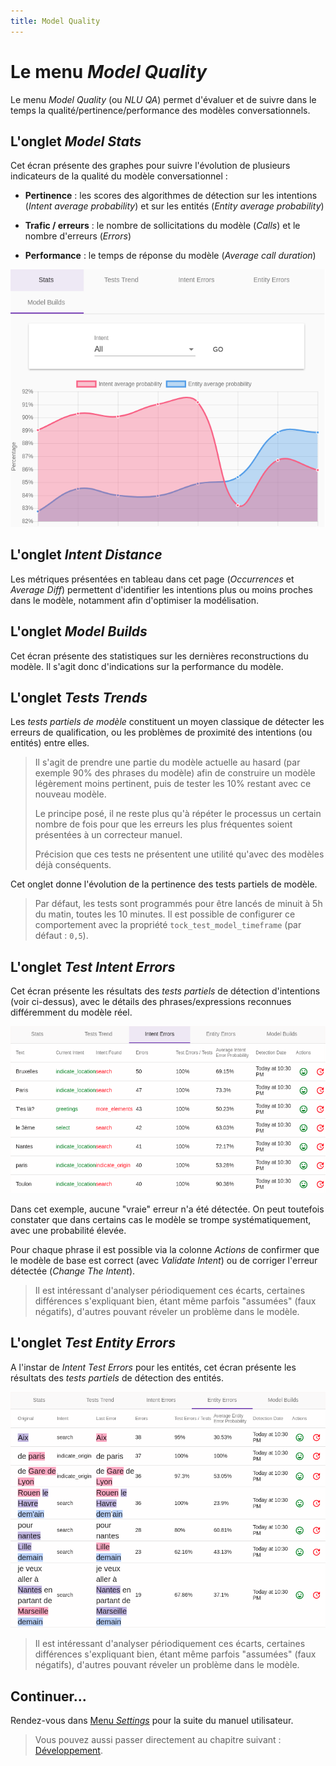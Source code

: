 ```yaml
---
title: Model Quality
---
```


# Le menu _Model Quality_

Le menu _Model Quality_ (ou _NLU QA_) permet d'évaluer et de suivre dans le temps la qualité/pertinence/performance des modèles conversationnels.
 
## L'onglet _Model Stats_

Cet écran présente des graphes pour suivre l'évolution de plusieurs indicateurs de la qualité du modèle conversationnel :

* **Pertinence** : les scores des algorithmes de détection sur les intentions (_Intent average probability_) 
et sur les entités (_Entity average probability_)

* **Trafic / erreurs** : le nombre de sollicitations du modèle (_Calls_) et le nombre d'erreurs (_Errors_)

* **Performance** : le temps de réponse du modèle (_Average call duration_)

![Interface d'admin NLP - QA](../../img/tock-nlp-admin-qa.png "Exemple de monitoring de pertinence")

## L'onglet _Intent Distance_

Les métriques présentées en tableau dans cet page (_Occurrences_ et _Average Diff_) permettent d'identifier les intentions 
plus ou moins proches dans le modèle, notamment afin d'optimiser la modélisation. 

## L'onglet _Model Builds_

Cet écran présente des statistiques sur les dernières reconstructions du modèle. Il s'agit donc d'indications sur 
la performance du modèle.

## L'onglet _Tests Trends_

Les _tests partiels de modèle_ constituent un moyen classique de détecter les erreurs de qualification,
ou les problèmes de proximité des intentions (ou entités) entre elles.
 
> Il s'agit de prendre une partie du modèle actuelle au hasard (par exemple 90% des phrases du modèle) afin de construire
> un modèle légèrement moins pertinent, puis de tester les 10% restant avec ce nouveau modèle.
>
> Le principe posé, il ne reste plus qu'à répéter le processus un certain nombre de fois
> pour que les erreurs les plus fréquentes soient présentées à un correcteur manuel.
>
> Précision que ces tests ne présentent une utilité qu'avec des modèles déjà conséquents.

Cet onglet donne l'évolution de la pertinence des tests partiels de modèle.

> Par défaut, les tests sont programmés pour être lancés de minuit à 5h du matin, toutes les 10 minutes.
>Il est possible de configurer ce comportement avec la propriété `tock_test_model_timeframe` (par défaut : `0,5`).


## L'onglet _Test Intent Errors_

Cet écran présente les résultats des _tests partiels_ de détection d'intentions (voir ci-dessus), avec le détails des 
phrases/expressions reconnues différemment du modèle réel.

![schéma Tock](../../img/intent-errors.png "Erreur d'intentions détectées")

Dans cet exemple, aucune "vraie" erreur n'a été détectée. On peut toutefois constater que dans certains cas le modèle 
se trompe systématiquement, avec une probabilité élevée.

Pour chaque phrase il est possible via la colonne _Actions_ de confirmer que le modèle de base est correct (avec 
_Validate Intent_) ou de corriger l'erreur détectée (_Change The Intent_).

> Il est intéressant d'analyser périodiquement ces écarts, certaines différences s'expliquant bien, étant même 
>parfois "assumées" (faux négatifs), d'autres pouvant réveler un problème dans le modèle.

## L'onglet _Test Entity Errors_

A l'instar de _Intent Test Errors_ pour les entités, cet écran présente les résultats des _tests partiels_ de détection des entités.

![schéma Tock](../../img/entity-errors.png "Erreur d'entités détectées")

> Il est intéressant d'analyser périodiquement ces écarts, certaines différences s'expliquant bien, étant même 
>parfois "assumées" (faux négatifs), d'autres pouvant réveler un problème dans le modèle.

## Continuer...

Rendez-vous dans [Menu _Settings_](../configuration) pour la suite du manuel utilisateur. 

> Vous pouvez aussi passer directement au chapitre suivant : [Développement](../../../dev/modes). 
